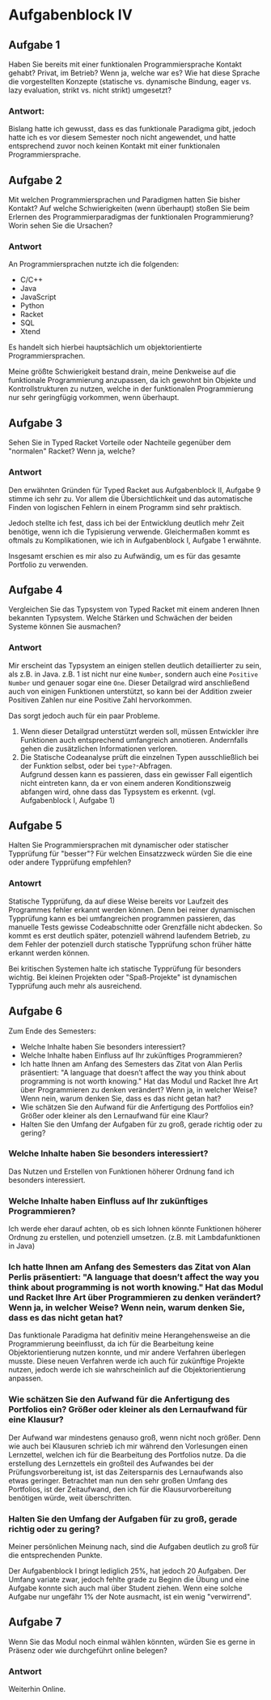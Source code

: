 # Aufgabenblock IV

## Aufgabe 1
Haben Sie bereits mit einer funktionalen Programmiersprache Kontakt gehabt? Privat, im Betrieb? Wenn ja, welche war es? Wie hat diese Sprache die vorgestellten Konzepte (statische vs. dynamische Bindung, eager vs. lazy evaluation, strikt vs. nicht strikt) umgesetzt?

### Antwort:
Bislang hatte ich gewusst, dass es das funktionale Paradigma gibt, jedoch hatte ich es vor diesem Semester noch nicht angewendet, und hatte entsprechend zuvor noch keinen Kontakt mit einer funktionalen Programmiersprache.

## Aufgabe 2
Mit welchen Programmiersprachen und Paradigmen hatten Sie bisher Kontakt? 
Auf welche Schwierigkeiten (wenn überhaupt) stoßen Sie beim Erlernen des Programmierparadigmas der funktionalen Programmierung? Worin sehen Sie die Ursachen?

### Antwort 
An Programmiersprachen nutzte ich die folgenden:
- C/C++
- Java
- JavaScript
- Python
- Racket
- SQL
- Xtend

Es handelt sich hierbei hauptsächlich um objektorientierte Programmiersprachen.

Meine größte Schwierigkeit bestand drain, meine Denkweise auf die funktionale Programmierung anzupassen, 
da ich gewohnt bin Objekte und Kontrollstrukturen zu nutzen, welche in der funktionalen Programmierung nur sehr geringfügig vorkommen, wenn überhaupt.

## Aufgabe 3
Sehen Sie in Typed Racket Vorteile oder Nachteile gegenüber dem "normalen" Racket? Wenn ja, welche?

### Antwort
Den erwähnten Gründen für Typed Racket aus Aufgabenblock II, Aufgabe 9 stimme ich sehr zu. 
Vor allem die Übersichtlichkeit und das automatische Finden von logischen Fehlern in einem Programm sind sehr praktisch.

Jedoch stellte ich fest, dass ich bei der Entwicklung deutlich mehr Zeit benötige, wenn ich die Typisierung verwende. 
Gleichermaßen kommt es oftmals zu Komplikationen, wie ich in Aufgabenblock I, Aufgabe 1 erwähnte. 

Insgesamt erschien es mir also zu Aufwändig, um es für das gesamte Portfolio zu verwenden.

## Aufgabe 4
Vergleichen Sie das Typsystem von Typed Racket mit einem anderen Ihnen bekannten Typsystem. Welche Stärken und Schwächen der beiden Systeme können Sie ausmachen?

### Antwort
Mir erscheint das Typsystem an einigen stellen deutlich detaillierter zu sein, als z.B. in Java. z.B. 1 ist nicht nur eine `Number`, sondern auch eine `Positive Number` und genauer sogar eine `One`.
Dieser Detailgrad wird anschließend auch von einigen Funktionen unterstützt, so kann bei der Addition zweier Positiven Zahlen nur eine Positive Zahl hervorkommen.

Das sorgt jedoch auch für ein paar Probleme. 
1. Wenn dieser Detailgrad unterstützt werden soll, müssen Entwickler ihre Funktionen auch entsprechend umfangreich annotieren. Andernfalls gehen die zusätzlichen Informationen verloren.
2. Die Statische Codeanalyse prüft die einzelnen Typen ausschließlich bei der Funktion selbst, oder bei `type?`-Abfragen.
<br>Aufgrund dessen kann es passieren, dass ein gewisser Fall eigentlich nicht eintreten kann, da er von einem anderen Konditionszweig abfangen wird, ohne dass das Typsystem es erkennt. (vgl. Aufgabenblock I, Aufgabe 1)

## Aufgabe 5
Halten Sie Programmiersprachen mit dynamischer oder statischer Typprüfung für "besser"? Für welchen Einsatzzweck würden Sie die eine oder andere Typprüfung empfehlen?

### Antowrt
Statische Typprüfung, da auf diese Weise bereits vor Laufzeit des Programmes fehler erkannt werden können. 
Denn bei reiner dynamischen Typprüfung kann es bei umfangreichen programmen passieren, das manuelle Tests gewisse Codeabschnitte oder Grenzfälle nicht abdecken. 
So kommt es erst deutlich später, potenziell während laufendem Betrieb, zu dem Fehler der potenziell durch statische Typprüfung schon früher hätte erkannt werden können.

Bei kritischen Systemen halte ich statische Typprüfung für besonders wichtig. Bei kleinen Projekten oder "Spaß-Projekte" ist dynamischen Typprüfung auch mehr als ausreichend.

## Aufgabe 6
Zum Ende des Semesters:
- Welche Inhalte haben Sie besonders interessiert?
- Welche Inhalte haben Einfluss auf Ihr zukünftiges Programmieren?
- Ich hatte Ihnen am Anfang des Semesters das Zitat von Alan Perlis präsentiert: "A language that doesn’t affect the way you think about programming is not worth knowing." Hat das Modul und Racket Ihre Art über Programmieren zu denken verändert? Wenn ja, in welcher Weise? Wenn nein, warum denken Sie, dass es das nicht getan hat?
- Wie schätzen Sie den Aufwand für die Anfertigung des Portfolios ein? Größer oder kleiner als den Lernaufwand für eine Klaur?
- Halten Sie den Umfang der Aufgaben für zu groß, gerade richtig oder zu gering?

### Welche Inhalte haben Sie besonders interessiert?
Das Nutzen und Erstellen von Funktionen höherer Ordnung fand ich besonders interessiert.

### Welche Inhalte haben Einfluss auf Ihr zukünftiges Programmieren?
Ich werde eher darauf achten, ob es sich lohnen könnte Funktionen höherer Ordnung zu erstellen, und potenziell umsetzen. (z.B. mit Lambdafunktionen in Java)

### Ich hatte Ihnen am Anfang des Semesters das Zitat von Alan Perlis präsentiert: "A language that doesn’t affect the way you think about programming is not worth knowing." Hat das Modul und Racket Ihre Art über Programmieren zu denken verändert? Wenn ja, in welcher Weise? Wenn nein, warum denken Sie, dass es das nicht getan hat?
Das funktionale Paradigma hat definitiv meine Herangehensweise an die Programmierung beeinflusst, da ich für die Bearbeitung keine Objektorientierung nutzen konnte, und mir andere Verfahren überlegen musste.
Diese neuen Verfahren werde ich auch für zukünftige Projekte nutzen, jedoch werde ich sie wahrscheinlich auf die Objektorientierung anpassen.

### Wie schätzen Sie den Aufwand für die Anfertigung des Portfolios ein? Größer oder kleiner als den Lernaufwand für eine Klausur?
Der Aufwand war mindestens genauso groß, wenn nicht noch größer. Denn wie auch bei Klausuren schrieb ich mir während den Vorlesungen einen Lernzettel, welchen ich für die Bearbeitung des Portfolios nutze. 
Da die erstellung des Lernzettels ein großteil des Aufwandes bei der Prüfungsvorbereitung ist, ist das Zeitersparnis des Lernaufwands also etwas geringer.
Betrachtet man nun den sehr großen Umfang des Portfolios, ist der Zeitaufwand, den ich für die Klausurvorbereitung benötigen würde, weit überschritten.

### Halten Sie den Umfang der Aufgaben für zu groß, gerade richtig oder zu gering?
Meiner persönlichen Meinung nach, sind die Aufgaben deutlich zu groß für die entsprechenden Punkte.

Der Aufgabenblock I bringt lediglich 25%, hat jedoch 20 Aufgaben. Der Umfang variate zwar,
jedoch fehlte grade zu Beginn die Übung und eine Aufgabe konnte sich auch mal über Student ziehen. Wenn eine solche Aufgabe nur ungefähr 1% der Note ausmacht, ist ein wenig "verwirrend". 

## Aufgabe 7
Wenn Sie das Modul noch einmal wählen könnten, würden Sie es gerne in Präsenz oder wie durchgeführt online belegen?

### Antwort
Weiterhin Online.